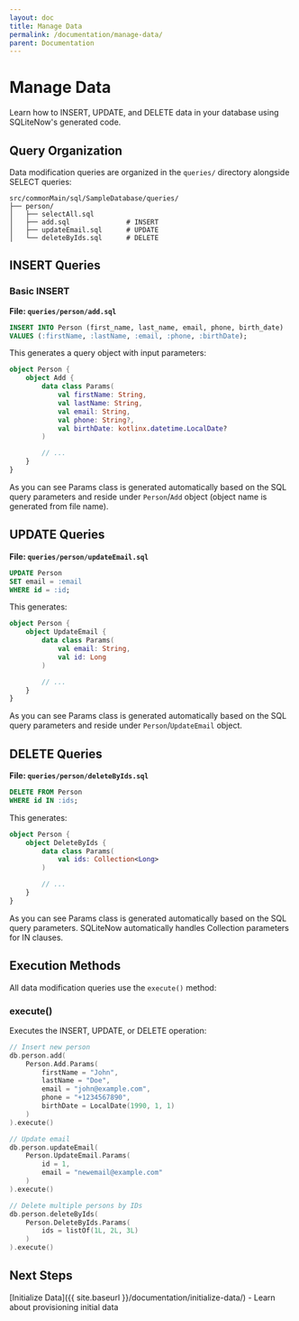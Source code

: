 ```yaml
---
layout: doc
title: Manage Data
permalink: /documentation/manage-data/
parent: Documentation
---
```


# Manage Data

Learn how to INSERT, UPDATE, and DELETE data in your database using SQLiteNow's generated code.

## Query Organization

Data modification queries are organized in the `queries/` directory alongside SELECT queries:

```
src/commonMain/sql/SampleDatabase/queries/
├── person/
│   ├── selectAll.sql
│   ├── add.sql              # INSERT
│   ├── updateEmail.sql      # UPDATE
│   └── deleteByIds.sql      # DELETE
```

## INSERT Queries

### Basic INSERT

**File: `queries/person/add.sql`**

```sql
INSERT INTO Person (first_name, last_name, email, phone, birth_date)
VALUES (:firstName, :lastName, :email, :phone, :birthDate);
```

This generates a query object with input parameters:

```kotlin
object Person {
    object Add {
        data class Params(
            val firstName: String,
            val lastName: String,
            val email: String,
            val phone: String?,
            val birthDate: kotlinx.datetime.LocalDate?
        )

        // ...
    }
}
```

As you can see Params class is generated automatically based on the SQL query parameters
and reside under `Person`/`Add` object (object name is generated from file name).


## UPDATE Queries

**File: `queries/person/updateEmail.sql`**

```sql
UPDATE Person
SET email = :email
WHERE id = :id;
```

This generates:

```kotlin
object Person {
    object UpdateEmail {
        data class Params(
            val email: String,
            val id: Long
        )

        // ...
    }
}
```

As you can see Params class is generated automatically based on the SQL query parameters
and reside under `Person`/`UpdateEmail` object.

## DELETE Queries

**File: `queries/person/deleteByIds.sql`**

```sql
DELETE FROM Person
WHERE id IN :ids;
```

This generates:

```kotlin
object Person {
    object DeleteByIds {
        data class Params(
            val ids: Collection<Long>
        )

        // ...
    }
}
```

As you can see Params class is generated automatically based on the SQL query parameters.
SQLiteNow automatically handles Collection parameters for IN clauses.

## Execution Methods

All data modification queries use the `execute()` method:

### execute()
Executes the INSERT, UPDATE, or DELETE operation:

```kotlin
// Insert new person
db.person.add(
    Person.Add.Params(
        firstName = "John",
        lastName = "Doe",
        email = "john@example.com",
        phone = "+1234567890",
        birthDate = LocalDate(1990, 1, 1)
    )
).execute()
```

```kotlin
// Update email
db.person.updateEmail(
    Person.UpdateEmail.Params(
        id = 1,
        email = "newemail@example.com"
    )
).execute()
```

```kotlin
// Delete multiple persons by IDs
db.person.deleteByIds(
    Person.DeleteByIds.Params(
        ids = listOf(1L, 2L, 3L)
    )
).execute()
```

## Next Steps

[Initialize Data]({{ site.baseurl }}/documentation/initialize-data/) - Learn about provisioning initial data
